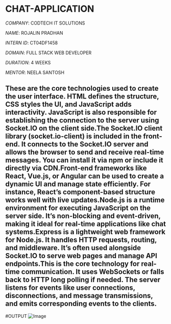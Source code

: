 # CHAT-APPLICATION

*COMPANY*: CODTECH IT SOLUTIONS

*NAME*: ROJALIN PRADHAN

*INTERN ID*: CT04DF1458

*DOMAIN*: FULL STACK WEB DEVELOPER

*DURATION*: 4 WEEKS

*MENTOR*: NEELA SANTOSH

## These are the core technologies used to create the user interface. HTML defines the structure, CSS styles the UI, and JavaScript adds interactivity. JavaScript is also responsible for establishing the connection to the server using Socket.IO on the client side.The Socket.IO client library (socket.io-client) is included in the front-end. It connects to the Socket.IO server and allows the browser to send and receive real-time messages. You can install it via npm or include it directly via CDN.Front-end frameworks like React, Vue.js, or Angular can be used to create a dynamic UI and manage state efficiently. For instance, React’s component-based structure works well with live updates.Node.js is a runtime environment for executing JavaScript on the server side. It’s non-blocking and event-driven, making it ideal for real-time applications like chat systems.Express is a lightweight web framework for Node.js. It handles HTTP requests, routing, and middleware. It’s often used alongside Socket.IO to serve web pages and manage API endpoints.This is the core technology for real-time communication. It uses WebSockets or falls back to HTTP long polling if needed. The server listens for events like user connections, disconnections, and message transmissions, and emits corresponding events to the clients.

#OUTPUT
![Image](https://github.com/user-attachments/assets/cb90c21a-5054-4e69-a23b-400d6882e52e)
